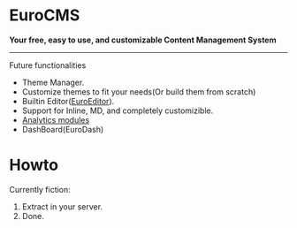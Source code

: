 EuroCMS
=======

**Your free, easy to use, and customizable Content Management System**

---

Future functionalities 

 - Theme Manager.
  - Customize themes to fit your needs(Or build them from scratch)
 - Builtin Editor([EuroEditor](https://github.com/blade1989/EuroEditor)). 
  - Support for Inline, MD, and completely customizible. 
 - [Analytics modules]( [EuroMetrics](https://github.com/blade1989/EuroMetrics) )
 - DashBoard(EuroDash)
 

Howto
=======

Currently fiction:
 1. Extract in your server.
 2. Done.

